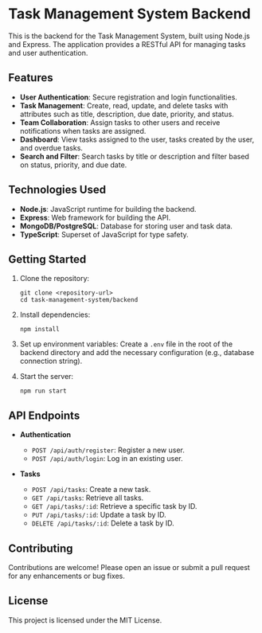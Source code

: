 # Task Management System Backend

This is the backend for the Task Management System, built using Node.js and Express. The application provides a RESTful API for managing tasks and user authentication.

## Features

- **User Authentication**: Secure registration and login functionalities.
- **Task Management**: Create, read, update, and delete tasks with attributes such as title, description, due date, priority, and status.
- **Team Collaboration**: Assign tasks to other users and receive notifications when tasks are assigned.
- **Dashboard**: View tasks assigned to the user, tasks created by the user, and overdue tasks.
- **Search and Filter**: Search tasks by title or description and filter based on status, priority, and due date.

## Technologies Used

- **Node.js**: JavaScript runtime for building the backend.
- **Express**: Web framework for building the API.
- **MongoDB/PostgreSQL**: Database for storing user and task data.
- **TypeScript**: Superset of JavaScript for type safety.

## Getting Started

1. Clone the repository:
   ```
   git clone <repository-url>
   cd task-management-system/backend
   ```

2. Install dependencies:
   ```
   npm install
   ```

3. Set up environment variables:
   Create a `.env` file in the root of the backend directory and add the necessary configuration (e.g., database connection string).

4. Start the server:
   ```
   npm run start
   ```

## API Endpoints

- **Authentication**
  - `POST /api/auth/register`: Register a new user.
  - `POST /api/auth/login`: Log in an existing user.

- **Tasks**
  - `POST /api/tasks`: Create a new task.
  - `GET /api/tasks`: Retrieve all tasks.
  - `GET /api/tasks/:id`: Retrieve a specific task by ID.
  - `PUT /api/tasks/:id`: Update a task by ID.
  - `DELETE /api/tasks/:id`: Delete a task by ID.

## Contributing

Contributions are welcome! Please open an issue or submit a pull request for any enhancements or bug fixes.

## License

This project is licensed under the MIT License.